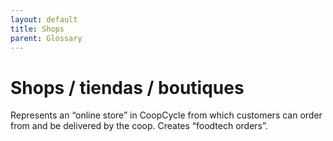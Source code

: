 ```yaml
---
layout: default
title: Shops
parent: Glossary
---
```


# Shops / tiendas / boutiques 

Represents an “online store” in CoopCycle from which customers can order from and be delivered by the coop. Creates “foodtech orders”.
